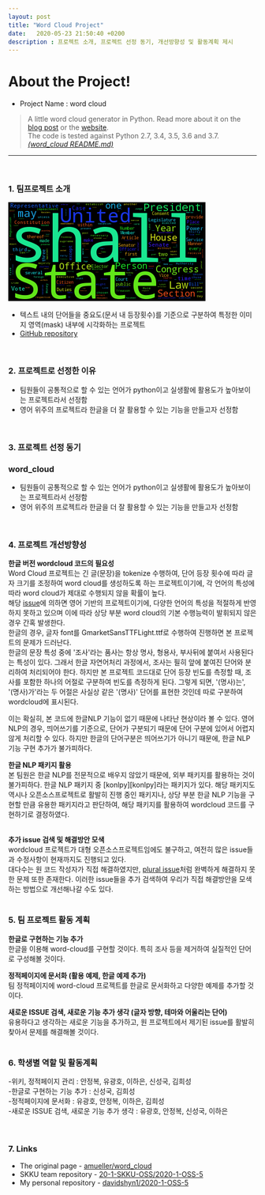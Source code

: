 ```yaml
---
layout: post
title: "Word Cloud Project"
date:   2020-05-23 21:50:40 +0200
description : 프로젝트 소개, 프로젝트 선정 동기, 개선방향성 및 활동계획 제시
---
```


# About the Project!
- Project Name : word cloud

>A little word cloud generator in Python. Read more about it on the [blog post][blog_post] or the [website][website].<br>
>The code is tested against Python 2.7, 3.4, 3.5, 3.6 and 3.7. [_(word_cloud README.md)_][README.md]<br>
<hr>
<br>

### 1. 팀프로젝트 소개
![example][example]<br>
* 텍스트 내의 단어들을 중요도(문서 내 등장횟수)를 기준으로 구분하여 특정한 이미지 영역(mask) 내부에 시각화하는 프로젝트<br>
* [GitHub repository][word_cloud]<br>
<br>

### 2. 프로젝트로 선정한 이유
* 팀원들이 공통적으로 할 수 있는 언어가 python이고 실생활에 활용도가 높아보이는 프로젝트라서 선정함<br>
* 영어 위주의 프로젝트라 한글을 더 잘 활용할 수 있는 기능을 만들고자 선정함<br>
<br>

### 3. 프로젝트 선정 동기
### word_cloud
- 팀원들이 공통적으로 할 수 있는 언어가 python이고 실생활에 활용도가 높아보이는 프로젝트라서 선정함
- 영어 위주의 프로젝트라 한글을 더 잘 활용할 수 있는 기능을 만들고자 선정함<br>
<br>
 
### 4. 프로젝트 개선방향성

**한글 버전 wordcloud 코드의 필요성**<br>
Word Cloud 프로젝트는 긴 글(문장)을 tokenize 수행하여, 단어 등장 횟수에 따라 글자 크기를 조정하여 word cloud를 생성하도록 하는 프로젝트이기에,
각 언어의 특성에 따라 word cloud가 제대로 수행되지 않을 확률이 높다.<br>
해당 [issue][issue1]에 의하면 영어 기반의 프로젝트이기에,
다양한 언어의 특성을 적절하게 반영하지 못하고 있으며 이에 따라 상당 부분 word cloud의 기본 수행능력이 발휘되지 않은 경우 간혹 발생한다.<br>
한글의 경우, 글자 font를 GmarketSansTTFLight.ttf로 수행하여 진행하면 본 프로젝트의 문제가 드러난다.<br>
한글의 문장 특성 중에 '조사'라는 품사는 항상 명사, 형용사, 부사뒤에 붙여서 사용된다는 특성이 있다.
그래서 한글 자연어처리 과정에서, 조사는 필히 앞에 붙여진 단어와 분리하여 처리되어야 한다.
하지만 본 프로젝트 코드대로 단어 등장 빈도를 측정할 때, 조사를 포함한 하나의 어절로 구분하여 빈도를 측정하게 된다.
그렇게 되면, '(명사)는', '(명사)가'라는 두 어절은 사실상 같은 '(명사)' 단어를 표현한 것인데
따로 구분하여 wordcloud에 표시된다.<br>

이는 확실히, 본 코드에 한글NLP 기능이 없기 때문에 나타난 현상이라 볼 수 있다.
영어 NLP의 경우, 띄어쓰기를 기준으로, 단어가 구분되기 때문에 단어 구분에 있어서 어렵지 않게 처리할 수 있다.
하지만 한글의 단어구분은 띄어쓰기가 아니기 때문에, 한글 NLP 기능 구현 추가가 불가피하다.

**한글 NLP 패키지 활용**<br>
본 팀원은 한글 NLP를 전문적으로 배우지 않았기 때문에, 외부 패키지를 활용하는 것이 불가피하다.
한글 NLP 패키지 중 [konlpy][konlpy]라는 패키지가 있다.
해당 패키지도 역시나 오픈소스프로젝트로 활발히 진행 중인 패키지나, 상당 부분 한글 NLP 기능을 구현할 만큼 유용한 패키지라고 판단하여,
해당 패키지를 활용하여 wordcloud 코드를 구현하기로 결정하였다.<br>
<br>

**추가 issue 검색 및 해결방안 모색**<br>
wordcloud 프로젝트가 대형 오픈소스프로젝트임에도 불구하고, 여전히 많은 issue들과 수정사항이 현재까지도 진행되고 있다.<br>
대다수는 원 코드 작성자가 직접 해결하였지만, [plural issue][issue2]처럼 완벽하게 해결하지 못한 문제 또한 존재한다.
이러한 issue들을 추가 검색하여 우리가 직접 해결방안을 모색하는 방법으로 개선해나갈 수도 있다.<br>
<br>

### 5. 팀 프로젝트 활동 계획

**한글로 구현하는 기능 추가** <br>
한글을 이용해 word-cloud를 구현할 것이다. 특히 조사 등을 제거하여 실질적인 단어로 구성해볼 것이다.
<br>

**정적페이지에 문서화 (활용 예제, 한글 예제 추가)** <br>
팀 정적페이지에 word-cloud 프로젝트를 한글로 문서화하고 다양한 예제를 추가할 것이다.
<br>

**새로운 ISSUE 검색, 새로운 기능 추가 생각 (글자 방향, 테마와 어울리는 단어)** <br>
유용하다고 생각하는 새로운 기능을 추가하고, 원 프로젝트에서 제기된 issue를 활발히 찾아서 문제를 해결해볼 것이다.
<br><br>

### 6. 학생별 역할 및 활동계획<br>
-위키, 정적페이지 관리 : 안정복, 유광호, 이하은, 신성국, 김희성<br>
-한글로 구현하는 기능 추가 : 신성국, 김희성<br>
-정적페이지에 문서화 : 유광호, 안정복, 이하은, 김희성<br>
-새로운 ISSUE 검색, 새로운 기능 추가 생각 : 유광호, 안정복, 신성국, 이하은<br>
<br><br>

### 7. Links
* The original page - [amueller/word_cloud][original_page] 
* SKKU team repository - [20-1-SKKU-OSS/2020-1-OSS-5][Groupreposit]
* My personal repository - [davidshyn1/2020-1-OSS-5][personalreposit]

[blog_post]: http://peekaboo-vision.blogspot.de/2012/11/a-wordcloud-in-python.html
[website]: http://amueller.github.io/word_cloud/
[README.md]: https://github.com/amueller/word_cloud/blob/master/README.md
[example]: https://github.com/amueller/word_cloud/raw/master/examples/constitution.png
[word_cloud]: https://github.com/amueller/word_cloud
[Groupreposit]: https://github.com/20-1-SKKU-OSS/2020-1-OSS-5
[original_page]: https://github.com/amueller/word_cloud
[personalreposit]: https://github.com/davidshyn1/2020-1-OSS-5
[issue1]: https://github.com/amueller/word_cloud/issues/238
[issue2]: https://github.com/amueller/word_cloud/issues/542



